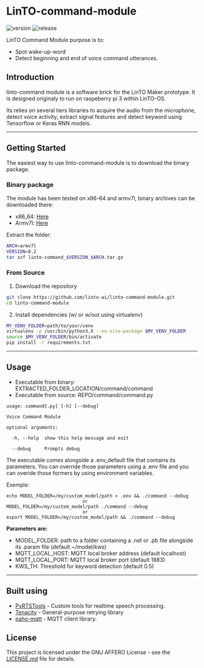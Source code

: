 # LinTO-command-module
![version](https://raster.shields.io/badge/version-v1.0.2-brightgreen.png)
![release](https://img.shields.io/github/v/release/linto-ai/linto-command-module.png)

LinTO Command Module purpose is to:
* Spot wake-up-word
* Detect beginning and end of voice command utterances.

## Introduction
linto-command module is a software brick for the LinTO Maker prototype. It is designed originaly to run on raspeberry pi 3 within LinTO-OS.

Its relies on several tiers libraries to acquire the audio from the microphone, detect voice activity, extract signal features and detect keyword using Tensorflow or Keras RNN models.
__________________
## Getting Started
The easiest way to use linto-command-module is to download the binary package.

### Binary package
The module has been tested on x86-64 and armv7l, binary archives can be downloaded there:
* x86_64: [Here](https://github.com/linto-ai/linto-command-module/releases/download/v0.1/linto-command-0.1-x64.tar.gz)
* Armv7l: [Here](https://github.com/linto-ai/linto-command-module/releases/download/v0.1/linto-command-0.1-armv7l.tar.gz)

Extract the folder:
```bash
ARCH=armv7l
VERSION=0.2
tar xzf linto-command_$VERSION_$ARCH.tar.gz
```

### From Source
1. Download the repository
```bash
git clone https://github.com/linto-ai/linto-command-module.git
cd linto-command-module
```

2. Install dependencies (w/ or w/out using virtualenv)
```bash
MY_VENV_FOLDER=path/to/your/venv
virtualenv -p /usr/bin/python3.X --no-site-package $MY_VENV_FOLDER
source $MY_VENV_FOLDER/bin/activate
pip install -r requirements.txt
```
__________________
## Usage
* Executable from binary: EXTRACTED_FOLDER_LOCATION/command/command
* Executable from source: REPO/command/command.py

```
usage: command[.py] [-h] [--debug]

Voice Command Module

optional arguments:

  -h, --help  show this help message and exit

  --debug     Prompts debug
```

The executable comes alongside a .env_default file that contains its parameters.
You can override those parameters using a .env file and you can overide those formers by using environment variables.

Exemple:
```
echo MODEL_FOLDER=/my/custom_model/path > .env && ./command --debug
                            or
MODEL_FOLDER=/my/custom_model/path ./command --debug
                            or
export MODEL_FOLDER=/my/custom_model/path && ./command --debug
```
**Parameters are:**
* MODEL_FOLDER: path to a folder containing a .net or .pb file alongside its .param file (default ~/model/kws)
* MQTT_LOCAL_HOST: MQTT local broker address (default localhost)
* MQTT_LOCAL_PORT: MQTT local broker port (default 1883)
* KWS_TH: Threshold for keyword detection (default 0.5)
__________________
## Built using

* [PyRTSTools]() - Custom tools for realtime speech processing.
* [Tenacity](https://github.com/jd/tenacity) - General-purpose retrying library
* [paho-mqtt](https://pypi.org/project/paho-mqtt/) - MQTT client library.


## License

This project is licensed under the GNU AFFERO License - see the [LICENSE.md](LICENSE.md) file for details.
